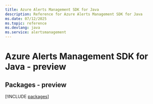 ```yaml
---
title: Azure Alerts Management SDK for Java
description: Reference for Azure Alerts Management SDK for Java
ms.date: 07/12/2025
ms.topic: reference
ms.devlang: java
ms.service: alertsmanagement
---
```

# Azure Alerts Management SDK for Java - preview
## Packages - preview
[!INCLUDE [packages](alerts-management-index.md)]
